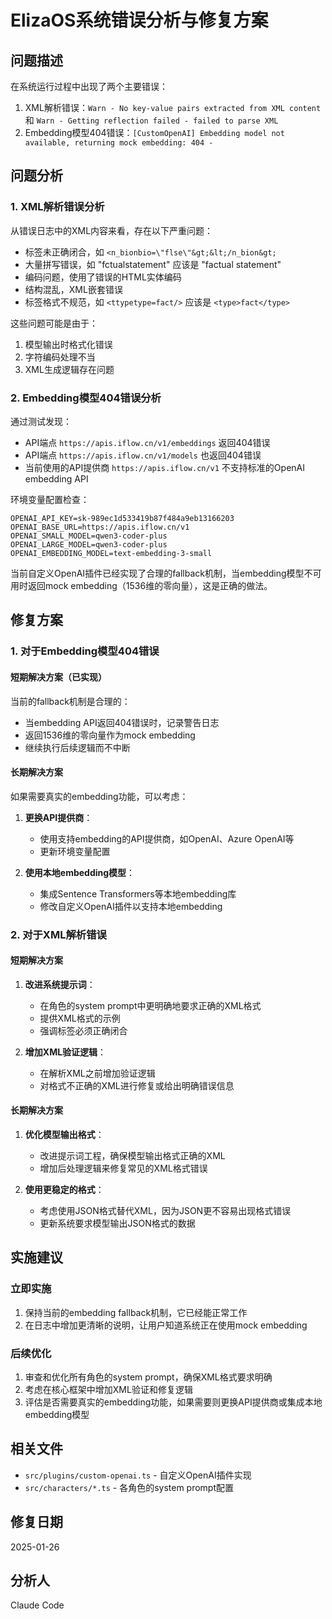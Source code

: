 # ElizaOS系统错误分析与修复方案

## 问题描述

在系统运行过程中出现了两个主要错误：
1. XML解析错误：`Warn - No key-value pairs extracted from XML content` 和 `Warn - Getting reflection failed - failed to parse XML`
2. Embedding模型404错误：`[CustomOpenAI] Embedding model not available, returning mock embedding: 404 -`

## 问题分析

### 1. XML解析错误分析

从错误日志中的XML内容来看，存在以下严重问题：
- 标签未正确闭合，如 `<n_bionbio=\"flse\"&gt;&lt;/n_bion&gt;`
- 大量拼写错误，如 "fctualstatement" 应该是 "factual statement"
- 编码问题，使用了错误的HTML实体编码
- 结构混乱，XML嵌套错误
- 标签格式不规范，如 `<ttypetype=fact/>` 应该是 `<type>fact</type>`

这些问题可能是由于：
1. 模型输出时格式化错误
2. 字符编码处理不当
3. XML生成逻辑存在问题

### 2. Embedding模型404错误分析

通过测试发现：
- API端点 `https://apis.iflow.cn/v1/embeddings` 返回404错误
- API端点 `https://apis.iflow.cn/v1/models` 也返回404错误
- 当前使用的API提供商 `https://apis.iflow.cn/v1` 不支持标准的OpenAI embedding API

环境变量配置检查：
```
OPENAI_API_KEY=sk-989ec1d533419b87f484a9eb13166203
OPENAI_BASE_URL=https://apis.iflow.cn/v1
OPENAI_SMALL_MODEL=qwen3-coder-plus
OPENAI_LARGE_MODEL=qwen3-coder-plus
OPENAI_EMBEDDING_MODEL=text-embedding-3-small
```

当前自定义OpenAI插件已经实现了合理的fallback机制，当embedding模型不可用时返回mock embedding（1536维的零向量），这是正确的做法。

## 修复方案

### 1. 对于Embedding模型404错误

#### 短期解决方案（已实现）
当前的fallback机制是合理的：
- 当embedding API返回404错误时，记录警告日志
- 返回1536维的零向量作为mock embedding
- 继续执行后续逻辑而不中断

#### 长期解决方案
如果需要真实的embedding功能，可以考虑：

1. **更换API提供商**：
   - 使用支持embedding的API提供商，如OpenAI、Azure OpenAI等
   - 更新环境变量配置

2. **使用本地embedding模型**：
   - 集成Sentence Transformers等本地embedding库
   - 修改自定义OpenAI插件以支持本地embedding

### 2. 对于XML解析错误

#### 短期解决方案
1. **改进系统提示词**：
   - 在角色的system prompt中更明确地要求正确的XML格式
   - 提供XML格式的示例
   - 强调标签必须正确闭合

2. **增加XML验证逻辑**：
   - 在解析XML之前增加验证逻辑
   - 对格式不正确的XML进行修复或给出明确错误信息

#### 长期解决方案
1. **优化模型输出格式**：
   - 改进提示词工程，确保模型输出格式正确的XML
   - 增加后处理逻辑来修复常见的XML格式错误

2. **使用更稳定的格式**：
   - 考虑使用JSON格式替代XML，因为JSON更不容易出现格式错误
   - 更新系统要求模型输出JSON格式的数据

## 实施建议

### 立即实施
1. 保持当前的embedding fallback机制，它已经能正常工作
2. 在日志中增加更清晰的说明，让用户知道系统正在使用mock embedding

### 后续优化
1. 审查和优化所有角色的system prompt，确保XML格式要求明确
2. 考虑在核心框架中增加XML验证和修复逻辑
3. 评估是否需要真实的embedding功能，如果需要则更换API提供商或集成本地embedding模型

## 相关文件

- `src/plugins/custom-openai.ts` - 自定义OpenAI插件实现
- `src/characters/*.ts` - 各角色的system prompt配置

## 修复日期

2025-01-26

## 分析人

Claude Code